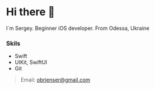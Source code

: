 # Hi there 👋
I`m Sergey. Beginner iOS developer. From Odessa, Ukraine

### Skils
* Swift
* UIKit, SwiftUI
* Git

>Email: obrienser@gmail.com
